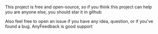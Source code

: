 This project is free and open-source, so if you think this project can help you are anyone else, you should star it in github

Also feel free to open an issue if you have any idea, question, or if you've found a bug. AnyFeedback is good support
